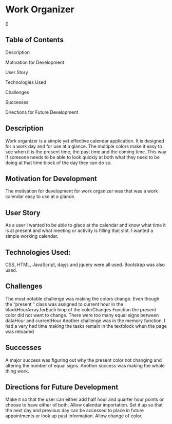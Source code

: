# Work Organizer

(![]())


## Table of Contents
Description

Motivation for Development

User Story

Technologies Used

Challenges

Successes

Directions for Future Development

## Description
Work organizer is a simple yet effective calendar application. It is designed for a work day and for use at a glance. The multiple colors make it easy to see when it is the present time, the past time and the coming time. This way if someone needs to be able to look quickly at both what they need to be doing at that time block of the day they can do so.

## Motivation for Development
The motivation for development for work organizer was that was a work calendar easy to use at a glance. 

## User Story
As a user I wanted to be able to glace at the calendar and know what time it is at present and what meeting or activity is filling that slot. I wanted a simple working calendar. 



## Technologies Used: 

CSS, HTML, JavaScript, dayjs and jquery were all used. Bootstrap was also used. 



## Challenges 
The most notable challenge was making the colors change. Even though the “present ” class was assigned to current hour in the blockHourArray.forEach loop of the colorChanges Function the present color did not want to change.  There were too many equal signs between dataHour and currentHour Another challenge was in the memory function. I had a very had time making the tasks remain in the textblock when the page was reloaded


## Successes
A major success was figuring out why the present color not changing and altering the number of equal signs. Another success was making the whole thing work. 


## Directions for Future Development

Make it so that the user can either add half hour and quarter hour points or choose to have either of both. 
Allow calendar importation. 
Set it up so that the next day and previous day can be accessed to place in future appointments or look up past information. 
Allow change of color. 






